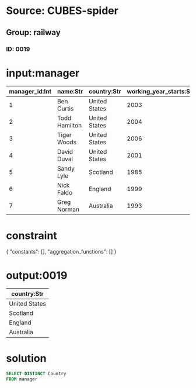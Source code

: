 # Source: CUBES-spider
## Group: railway
### ID: 0019

# input:manager

| manager_id:Int | name:Str | country:Str | working_year_starts:Str | age:Int | level:Int |
|---|---|---|---|---|---|
| 1 | Ben Curtis | United States | 2003 | 45 | 5 |
| 2 | Todd Hamilton | United States | 2004 | 55 | 5 |
| 3 | Tiger Woods | United States | 2006 | 46 | 5 |
| 4 | David Duval | United States | 2001 | 47 | 7 |
| 5 | Sandy Lyle | Scotland | 1985 | 48 | 8 |
| 6 | Nick Faldo | England | 1999 | 51 | 11 |
| 7 | Greg Norman | Australia | 1993 | 52 | 12 |

# constraint

{
  "constants": [],
  "aggregation_functions": []
}

# output:0019

| country:Str |
|---|
| United States |
| Scotland |
| England |
| Australia |

# solution

```sql
SELECT DISTINCT Country
FROM manager
```
